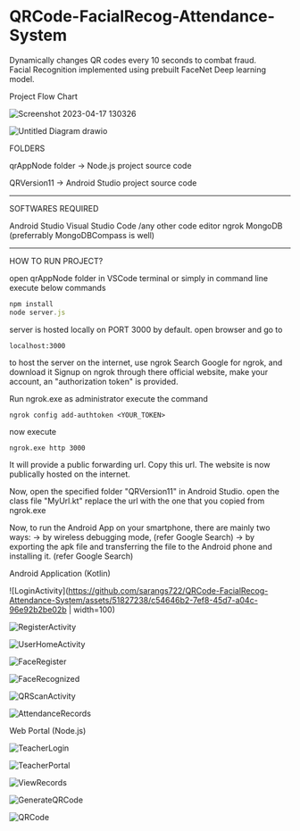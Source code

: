 # QRCode-FacialRecog-Attendance-System
Dynamically changes QR codes every 10 seconds to combat fraud.  
Facial Recognition implemented using prebuilt FaceNet Deep learning model.  
  
Project Flow Chart  


![Screenshot 2023-04-17 130326](https://github.com/sarangs722/QRCode-FacialRecog-Attendance-System/assets/51827238/8a81cb9b-38be-48b6-b4d8-de3b84d4bffb)

![Untitled Diagram drawio](https://user-images.githubusercontent.com/51827238/234007223-90fadca4-7d3a-4be9-88b8-7f1abdcd330f.png)

FOLDERS

qrAppNode folder
-> Node.js project source code

QRVersion11
-> Android Studio project source code

------------------------------------------------------------------------------------------

SOFTWARES REQUIRED

Android Studio
Visual Studio Code /any other code editor
ngrok
MongoDB (preferrably MongoDBCompass is well)

------------------------------------------------------------------------------------------

HOW TO RUN PROJECT?

open qrAppNode folder in VSCode terminal or simply in command line
execute below commands

```javascript
npm install
node server.js
```

server is hosted locally on PORT 3000 by default.
open browser and go to 
```
localhost:3000
```

to host the server on the internet, use ngrok
Search Google for ngrok, and download it
Signup on ngrok through there official website, make your account, an "authorization token" is provided.

Run ngrok.exe as administrator
execute the command
```
ngrok config add-authtoken <YOUR_TOKEN>
```

now execute
```
ngrok.exe http 3000
```

It will provide a public forwarding url. Copy this url.
The website is now publically hosted on the internet.

Now, open the specified folder "QRVersion11" in Android Studio.
open the class file "MyUrl.kt"
replace the url with the one that you copied from ngrok.exe

Now, to run the Android App on your smartphone, there are mainly two ways:
-> by wireless debugging mode, (refer Google Search)
-> by exporting the apk file and transferring the file to the Android phone and installing it. (refer Google Search)




Android Application (Kotlin)  
  
![LoginActivity](https://github.com/sarangs722/QRCode-FacialRecog-Attendance-System/assets/51827238/c54646b2-7ef8-45d7-a04c-96e92b2be02b | width=100)

![RegisterActivity](https://github.com/sarangs722/QRCode-FacialRecog-Attendance-System/assets/51827238/ef43881d-f9d7-494c-9198-0b73d69ad405)

![UserHomeActivity](https://github.com/sarangs722/QRCode-FacialRecog-Attendance-System/assets/51827238/7232ed85-4d6b-4433-9db3-280512712216)

![FaceRegister](https://github.com/sarangs722/QRCode-FacialRecog-Attendance-System/assets/51827238/46fb421c-f322-435b-a4e9-16fcc2f65a0f)

![FaceRecognized](https://github.com/sarangs722/QRCode-FacialRecog-Attendance-System/assets/51827238/b375d442-8b8b-47be-8f68-1bbd7f7c5382)

![QRScanActivity](https://github.com/sarangs722/QRCode-FacialRecog-Attendance-System/assets/51827238/d415cd57-7d7c-4d96-8fed-4f9607bfed56)

![AttendanceRecords](https://github.com/sarangs722/QRCode-FacialRecog-Attendance-System/assets/51827238/b12fae8c-693a-4c94-b875-473f13dac071)


Web Portal (Node.js)

![TeacherLogin](https://github.com/sarangs722/QRCode-FacialRecog-Attendance-System/assets/51827238/9e98923c-96d1-4766-8c0d-83f146c62eff)

![TeacherPortal](https://github.com/sarangs722/QRCode-FacialRecog-Attendance-System/assets/51827238/6b37383a-fa01-47ff-8326-147ef72201bd)

![ViewRecords](https://github.com/sarangs722/QRCode-FacialRecog-Attendance-System/assets/51827238/d33de4b8-f53b-4ce1-9b68-af8c05233fc8)

![GenerateQRCode](https://github.com/sarangs722/QRCode-FacialRecog-Attendance-System/assets/51827238/f440cf6d-23db-43a6-817d-6592bf8908f6)

![QRCode](https://github.com/sarangs722/QRCode-FacialRecog-Attendance-System/assets/51827238/eb222f8c-2d9d-4746-b3c3-23f4ed348ea8)



